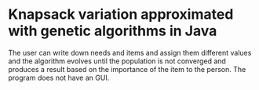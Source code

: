 # Knapsack variation approximated with genetic algorithms in Java

The user can write down needs and items and assign them different values and the algorithm evolves until the population is not converged and produces a result based on the importance of the item to the person. 
The program does not have an GUI. 
